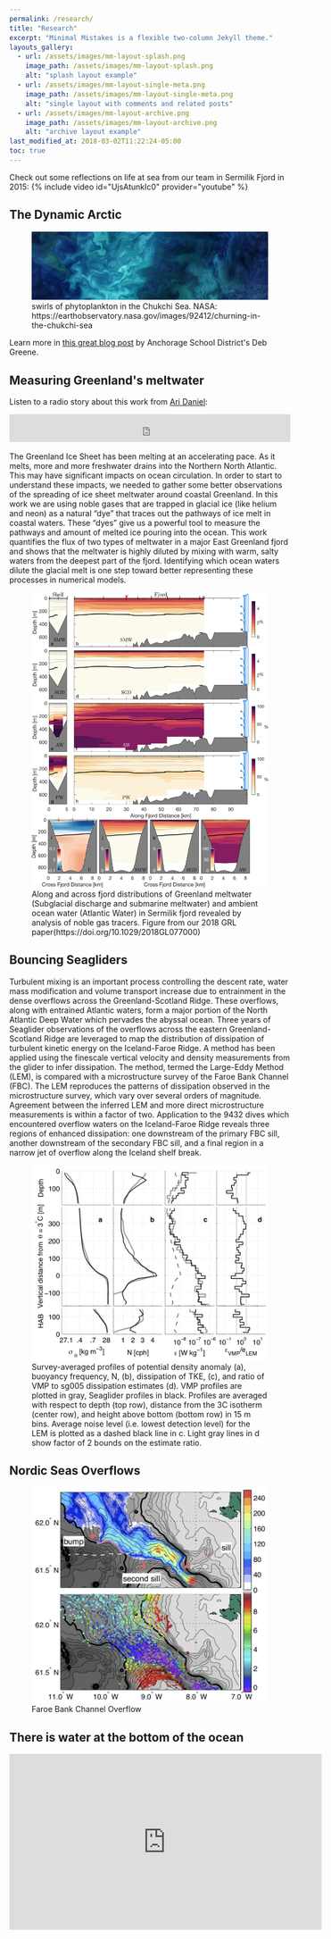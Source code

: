 ```yaml
---
permalink: /research/
title: "Research"
excerpt: "Minimal Mistakes is a flexible two-column Jekyll theme."
layouts_gallery:
  - url: /assets/images/mm-layout-splash.png
    image_path: /assets/images/mm-layout-splash.png
    alt: "splash layout example"
  - url: /assets/images/mm-layout-single-meta.png
    image_path: /assets/images/mm-layout-single-meta.png
    alt: "single layout with comments and related posts"
  - url: /assets/images/mm-layout-archive.png
    image_path: /assets/images/mm-layout-archive.png
    alt: "archive layout example"
last_modified_at: 2018-03-02T11:22:24-05:00
toc: true
---
```





Check out some reflections on life at sea from our team in Sermilik Fjord in 2015:
{% include video id="UjsAtunkIc0" provider="youtube" %}




## The Dynamic Arctic
<figure >
    <img src="/assets/images/chukchi_oli_2018169_crop.jpg">
    <figcaption> swirls of phytoplankton in the Chukchi Sea. NASA: https://earthobservatory.nasa.gov/images/92412/churning-in-the-chukchi-sea  </figcaption>
</figure>

Learn more in [this great blog post](https://thedynamicarctic.com/2017/08/20/follow-the-flow/) by Anchorage School District's Deb Greene.



## Measuring Greenland's meltwater

Listen to a radio story about this work from [Ari Daniel](https://twitter.com/mesoplodon):
<iframe frameborder="0"  src="https://www.pri.org/node/87037/embedded" height="50" width="100%"></iframe>



The Greenland Ice Sheet has been melting at an accelerating pace. As it melts, more and more freshwater drains into the Northern North Atlantic. This may have significant impacts on ocean circulation. In order to start to understand these impacts, we needed to gather some better observations of the spreading of ice sheet meltwater around coastal Greenland. In this work we are using noble gases that are trapped in glacial ice (like helium and neon) as a natural “dye” that traces out the pathways of ice melt in coastal waters. These “dyes” give us a powerful tool to measure the pathways and amount of melted ice pouring into the ocean. This work quantifies the flux of two types of meltwater in a major East Greenland fjord and shows that the meltwater is highly diluted by mixing with warm, salty waters from the deepest part of the fjord. Identifying which ocean waters dilute the glacial melt is one step toward better representing these processes in numerical models.

<figure >
    <img src="/assets/images/watermass_sections_alt3.png">
    <figcaption> Along and across fjord distributions of Greenland meltwater (Subglacial discharge and submarine meltwater) and ambient ocean water (Atlantic Water) in Sermilik fjord revealed by analysis of noble gas tracers. Figure from our 2018 GRL paper(https://doi.org/10.1029/2018GL077000) </figcaption>
</figure>




## Bouncing Seagliders


Turbulent mixing is an important process controlling the descent rate, water mass modification and volume transport increase due to entrainment in the dense overflows across the Greenland-Scotland Ridge. These overflows, along with entrained Atlantic waters, form a major portion of the North Atlantic Deep Water which pervades the abyssal ocean. Three years of Seaglider observations of the overflows across the eastern Greenland-Scotland Ridge are leveraged to map the distribution of dissipation of turbulent kinetic energy on the Iceland-Faroe Ridge. A method has been applied using the finescale vertical velocity and density measurements from the glider to infer dissipation. The method, termed the Large-Eddy Method (LEM), is compared with a microstructure survey of the Faroe Bank Channel (FBC). The LEM reproduces the patterns of dissipation observed in the microstructure survey, which vary over several orders of magnitude. Agreement between the inferred LEM and more direct microstructure measurements is within a factor of two. Application to the 9432 dives which encountered overflow waters on the Iceland-Faroe Ridge reveals three regions of enhanced dissipation: one downstream of the primary FBC sill, another downstream of the secondary FBC sill, and a final region in a narrow jet of overflow along the Iceland shelf break.

<figure >
    <img src="/assets/images/3x3_SA_prof.png">
    <figcaption> Survey-averaged profiles of potential density anomaly (a), buoyancy frequency, N, (b), dissipation of TKE, (c), and ratio of VMP to sg005 dissipation estimates (d). VMP profiles are plotted in gray, Seaglider profiles in black. Profiles are averaged with respect to depth (top row), distance from the 3C isotherm (center row), and height above bottom (bottom row) in 15 m bins. Average noise level (i.e. lowest detection level) for the LEM is plotted as a dashed black line in c. Light gray lines in d show factor of 2 bounds on the estimate ratio. </figcaption>
</figure>



## Nordic Seas Overflows

<figure >
    <img src="/assets/images/fbc_mapped_thickness.png">
    <figcaption> Faroe Bank Channel Overflow  </figcaption>
</figure>


## There is water at the bottom of the ocean
<iframe width="560" height="315" src="https://www.youtube.com/embed/TGofoH9RDEA?rel=0&amp;start=152" frameborder="0" allow="autoplay; encrypted-media" allowfullscreen></iframe>
